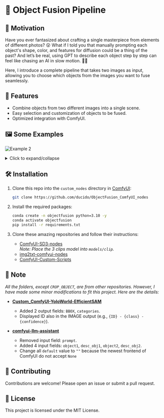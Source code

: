 # 🎨 Object Fusion Pipeline

## 🌟 Motivation
Have you ever fantasized about crafting a single masterpiece from elements of different photos? 😲 What if I told you that manually prompting each object's shape, color, and features for diffusion could be a thing of the past? And let’s be real, using GPT to describe each object step by step can feel like chasing an AI in slow motion. 🐢💤

Here, I introduce a complete pipeline that takes two images as input, allowing you to choose which objects from the images you want to fuse seamlessly.

## 🚀 Features
- Combine objects from two different images into a single scene.
- Easy selection and customization of objects to be fused.
- Optimized integration with ComfyUI.
  
## 🖼️ Some Examples

![Example 2](https://github.com/user-attachments/assets/73877129-01b4-4197-a62c-d891ad02b760)

<details>
  <summary>Click to expand/collapse</summary>
  
![Example 1](https://github.com/user-attachments/assets/68d2c121-45a4-4c47-a02e-17d2e96ec84c)
![Example 3](https://github.com/user-attachments/assets/285f74ae-0320-4a8b-831d-1ef8d4d201fb)
![Example 4](https://github.com/user-attachments/assets/ad6d4e41-343d-4b4b-bb15-175bf71e9c13)

</details>

## 🛠️ Installation

1. Clone this repo into the `custom_nodes` directory in [ComfyUI](https://github.com/comfyanonymous/ComfyUI):
    ```bash
    git clone https://github.com/ducido/ObjectFusion_ComfyUI_nodes
    ```

2. Install the required packages:
    ```bash
    conda create -n objectfusion python=3.10 -y
    conda activate objectfusion
    pip install -r requirements.txt
    ```

3. Clone these amazing repositories and follow their instructions:
    - [ComfyUI-SD3-nodes](https://github.com/liusida/ComfyUI-SD3-nodes)  
      _Note: Place the 3 clips model into `models/clip`._
    - [img2txt-comfyui-nodes](https://github.com/christian-byrne/img2txt-comfyui-nodes)
    - [ComfyUI-Custom-Scripts](https://github.com/pythongosssss/ComfyUI-Custom-Scripts)

## 📌 Note
_All the folders, except `CROP_OBJECT`, are from other repositories. However, I have made some minor modifications to fit this project. Here are the details:_

- **[Custom_ComfyUI-YoloWorld-EfficientSAM](https://github.com/ZHO-ZHO-ZHO/ComfyUI-YoloWorld-EfficientSAM)**
  - Added 2 output fields: `BBOX`, `categories`.
  - Displayed ID also in the IMAGE output (e.g., `{ID} - {class} - {confidence}`).

- **[comfyui-llm-assistant](https://github.com/longgui0318/comfyui-llm-assistant)**
  - Removed input field: `prompt`.
  - Added 4 input fields: `object1`, `desc_obj1`, `object2`, `desc_obj2`.
  - Change all `default` value to `""` because the newest frontend of ComfyUI do not accept `None`

## 🤝 Contributing
Contributions are welcome! Please open an issue or submit a pull request.

## 📄 License
This project is licensed under the MIT License.
